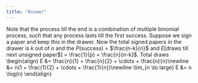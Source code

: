 ```yaml
---
title: "Answer"
---
```


Note that the process till the end is a combination of multiple binomial process, such that any process lasts till the first success. Suppose we sign a paper and keep this in the drawer. Now the total signed papers in the drawer is $k$ out of $n$ and the $P($success$)$ = $\frac{n-k}{n}$ and $E[$draws till next unsigned paper$] = \frac{1}{p} = \frac{n}{n-k}$. Total draws
\begin{align}
            E &= \frac{n}{1} + \frac{n}{2} + \cdots + \frac{n}{n}\newline
             &= n(1 + \frac{1}{2} + \cdots + \frac{1}{n})\newline
            \lim_{n \to large} E &= n \log(n) 
        \end{align}
